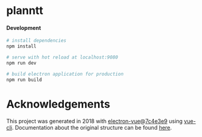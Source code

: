 # planntt

#### Development

``` bash
# install dependencies
npm install

# serve with hot reload at localhost:9080
npm run dev

# build electron application for production
npm run build
```

# Acknowledgements

This project was generated in 2018 with [electron-vue](https://github.com/SimulatedGREG/electron-vue)@[7c4e3e9](https://github.com/SimulatedGREG/electron-vue/tree/7c4e3e90a772bd4c27d2dd4790f61f09bae0fcef) using [vue-cli](https://github.com/vuejs/vue-cli). Documentation about the original structure can be found [here](https://simulatedgreg.gitbooks.io/electron-vue/content/index.html).
